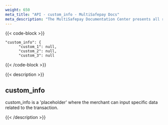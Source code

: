 ```yaml
---
weight: 650
meta_title: "API - custom_info - MultiSafepay Docs"
meta_description: "The MultiSafepay Documentation Center presents all relevant information about our Plugins and API. You can also find support pages for payment methods, tools and general questions as well as the contact details of our Support and Integration Teams."
---
```


{{< code-block >}}

```shell 
"custom_info": {
      "custom_1": null,
      "custom_2": null,
      "custom_3": null
```

{{< /code-block >}}

{{< description >}}

## custom_info

custom_info is a 'placeholder' where the merchant can input specific data related to the transaction.

{{< /description >}}
